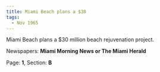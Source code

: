 ```yaml
---  
title: Miami Beach plans a $30  
tags:  
  - Nov 1965  
---  
```

  
Miami Beach plans a $30 million beach rejuvenation project.  
  
Newspapers: **Miami Morning News or The Miami Herald**  
  
Page: **1**, Section: **B** 
